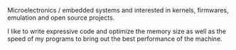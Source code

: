 <p align="justified">Microelectronics / embedded systems and interested in kernels, firmwares, emulation and open source projects.</p>
<p>I like to write expressive code and optimize the memory size as well as the speed of my programs to bring out the best performance of the machine.</p>

